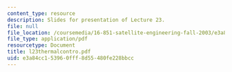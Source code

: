 ```yaml
---
content_type: resource
description: Slides for presentation of Lecture 23.
file: null
file_location: /coursemedia/16-851-satellite-engineering-fall-2003/e3a84cc153960fff8d55480fe228bbcc_l23thermalcontro.pdf
file_type: application/pdf
resourcetype: Document
title: l23thermalcontro.pdf
uid: e3a84cc1-5396-0fff-8d55-480fe228bbcc
---
```

